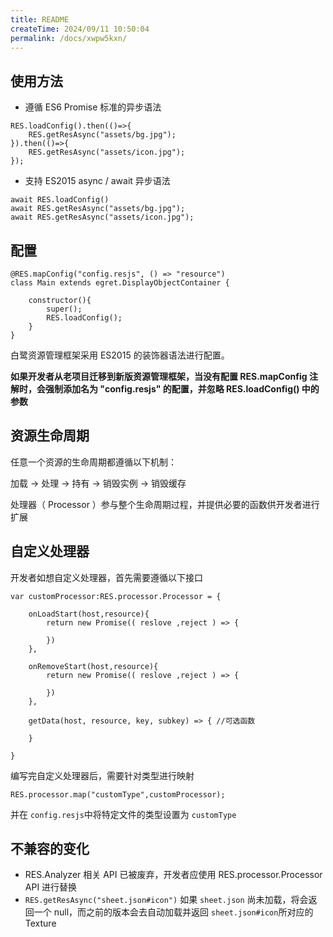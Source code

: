 ```yaml
---
title: README
createTime: 2024/09/11 10:50:04
permalink: /docs/xwpw5kxn/
---
```

## 使用方法

* 遵循 ES6 Promise 标准的异步语法
``` 
RES.loadConfig().then(()=>{
    RES.getResAsync("assets/bg.jpg");
}).then(()=>{
    RES.getResAsync("assets/icon.jpg");
});
```

* 支持 ES2015 async / await 异步语法 
``` 
await RES.loadConfig()
await RES.getResAsync("assets/bg.jpg");
await RES.getResAsync("assets/icon.jpg");
```

## 配置

```
@RES.mapConfig("config.resjs", () => "resource")
class Main extends egret.DisplayObjectContainer {

    constructor(){
        super();
        RES.loadConfig();
    }
}
```
白鹭资源管理框架采用 ES2015 的装饰器语法进行配置。


**如果开发者从老项目迁移到新版资源管理框架，当没有配置 RES.mapConfig 注解时，会强制添加名为 "config.resjs" 的配置，并忽略 RES.loadConfig() 中的参数**


## 资源生命周期

任意一个资源的生命周期都遵循以下机制：

加载 -> 处理 -> 持有 -> 销毁实例 -> 销毁缓存

处理器（ Processor ）参与整个生命周期过程，并提供必要的函数供开发者进行扩展


## 自定义处理器

开发者如想自定义处理器，首先需要遵循以下接口

```
var customProcessor:RES.processor.Processor = {

    onLoadStart(host,resource){
        return new Promise(( reslove ,reject ) => {

        })
    },

    onRemoveStart(host,resource){
        return new Promise(( reslove ,reject ) => {

        })
    },

    getData(host, resource, key, subkey) => { //可选函数

    }

}
```

编写完自定义处理器后，需要针对类型进行映射

```
RES.processor.map("customType",customProcessor);
```
并在 `config.resjs`中将特定文件的类型设置为 `customType`



## 不兼容的变化

* RES.Analyzer 相关 API 已被废弃，开发者应使用 RES.processor.Processor API 进行替换
* `RES.getResAsync("sheet.json#icon")` 如果 `sheet.json` 尚未加载，将会返回一个 null，而之前的版本会去自动加载并返回 `sheet.json#icon`所对应的 Texture


